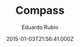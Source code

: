 ---
title: Compass
github: 'https://github.com/excentris/compass'
demo: 'http://excentris.github.io/compass/'
author: Eduardo Rubio
ssg:
  - Jekyll
cms:
  - No Cms
date: 2015-01-03T21:56:41.000Z
github_branch: master
description: The Jekyll theme for your personal landing page.
stale: false
---